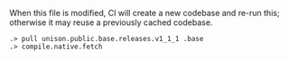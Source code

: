 When this file is modified, CI will create a new codebase and re-run this;
otherwise it may reuse a previously cached codebase.

```ucm
.> pull unison.public.base.releases.v1_1_1 .base
.> compile.native.fetch
```
